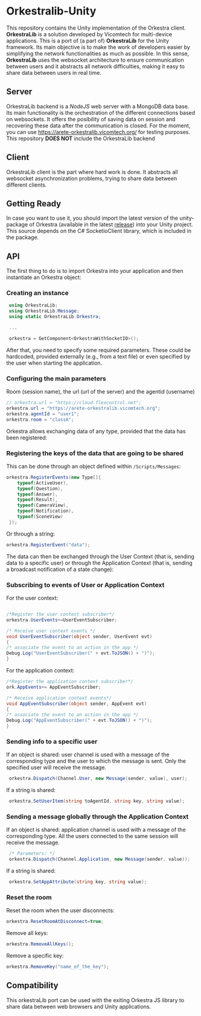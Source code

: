 # Orkestralib-Unity

This repository contains the Unity implementation of the Orkestra client. **OrkestraLib** is a solution developed by Vicomtech for multi-device applications.
This is a port of (a part of) **OrkestraLib** for the Unity framework. Its main objective is to make the work of developers easier by
simplifying the network functionalities as much as possible. In this sense, **OrkestraLib** uses the websocket architecture to ensure communication
between users and it abstracts all network difficulties, making it easy to share data between users in real time.

## Server

OrkestraLib backend is a _NodeJS_ web server with a MongoDB data base. Its main functionality is the orchestration of the
different connections based on websockets. It offers the posibility of saving data on session and recovering these data after the
communication is closed. For the moment, you can use https://arete-orkestralib.vicomtech.org/ for testing purposes. This repository **DOES NOT** include the OrkestraLib backend

## Client

OrkestraLib client is the part where hard work is done. It abstracts all websocket asynchronization problems, trying to share data between different clients.

## Getting Ready

In case you want to use it, you should import the latest version of the unity-package of Orkestra (available in the latest [release](https://github.com/tv-vicomtech/orkestralib-unity/releases)) into your Unity project. This
source depends on the C# SocketioClient library, which is included in the package.

## API

The first thing to do is to import Orkestra into your application and then instantiate an Orkestra object:

### Creating an instance

```c#
 using OrkestraLib;
 using OrkestraLib.Message;
 using static OrkestraLib.Orkestra;

 ...

 orkestra = GetComponent<OrkestraWithSocketIO>();

```

After that, you need to specify some required parameters. These could be hardcoded, provided externally (e.g., from a text file) or even specified by the user when starting the application.

### Configuring the main parameters

Room (session name), the url (url of the server) and the agentid (username)

```c#
// orkestra.url = "https://cloud.flexcontrol.net";
orkestra.url = "https://arete-orkestralib.vicomtech.org";
orkestra.agentId = "user1";
orkestra.room = "classA";
```

Orkestra allows exchanging data of any type, provided that the data has been registered:

### Registering the keys of the data that are going to be shared

This can be done through an object defined within `/Scripts/Messages`:

```c#
orkestra.RegisterEvents(new Type[]{
	typeof(ActiveUser),
	typeof(Question),
	typeof(Answer),
	typeof(Result),
	typeof(CameraView),
	typeof(Notification),
	typeof(SceneView)
 });
```

Or through a string:

```c#
orkestra.RegisterEvent("data");
```

The data can then be exchanged through the User Context (that is, sending data to a specific user) or through the Application Context (that is, sending a broadcast notification of a state change):

### Subscribing to events of User or Application Context

For the user context:

```c#

/*Register the user context subscriber*/
orkestra.UserEvents+=UserEventSubscriber;

/* Receive user context events */
void UserEventSubscriber(object sender, UserEvent evt)
{
/* associate the event to an action in the app */
Debug.Log("UserEventSubscriber(" + evt.ToJSON() + ")");
}
```

For the application context:

```c#
/*Register the application context subscriber*/
ork.AppEvents+= AppEventSubscriber;

/* Receive application context events*/
void AppEventSubscriber(object sender, AppEvent evt)
{
/* associate the event to an action in the app */
Debug.Log("AppEventSubscriber(" + evt.ToJSON() + ")");
}
```

### Sending info to a specific user

If an object is shared: user channel is used with a message of the corresponding type and the user to which the message is sent. Only the specified user will receive the message.

```c#
 orkestra.Dispatch(Channel.User, new Message(sender, value), user);
```

If a string is shared:

```c#
 orkestra.SetUserItem(string toAgentId, string key, string value);
```

### Sending a message globally through the Application Context

If an object is shared: application channel is used with a message of the corresponding type. All the users connected to the same session will receive the message.

```c#
 /* Parameters: */
 orkestra.Dispatch(Channel.Application, new Message(sender, value));
```

If a string is shared:

```c#
 orkestra.SetAppAttribute(string key, string value);
```

### Reset the room

Reset the room when the user disconnects:

```c#
orkestra.ResetRoomAtDisconnect=true;
```

Remove all keys:

```c#
orkestra.RemoveAllKeys();
```

Remove a specific key:

```c#
orkestra.RemoveKey("name_of_the_key");
```

## Compatibility

This orkestraLib port can be used with the exiting Orkestra JS library to share data between web browsers and Unity applications.
